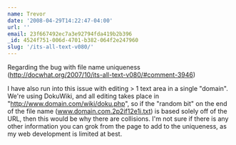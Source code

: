 ```yaml
---
name: Trevor
date: '2008-04-29T14:22:47-04:00'
url: ''
email: 23f667492ec7a3e92794fda419b2b396
_id: 4524f751-006d-4701-b382-064f2e247960
slug: '/its-all-text-v080/'
---
```


Regarding the bug with file name uniqueness
(http://docwhat.org/2007/10/its-all-text-v080/#comment-3946)

I have also run into this issue with editing &gt; 1 text area in a single
"domain". We're using DokuWiki, and all editing takes place in
"http://www.domain.com/wiki/doku.php", so if the "random bit" on the end of
the file name (www.domain.com.2p2if12e1i.txt) is based solely off of the URL,
then this would be why there are collisions. I'm not sure if there is any
other information you can grok from the page to add to the uniqueness, as my
web development is limited at best.
